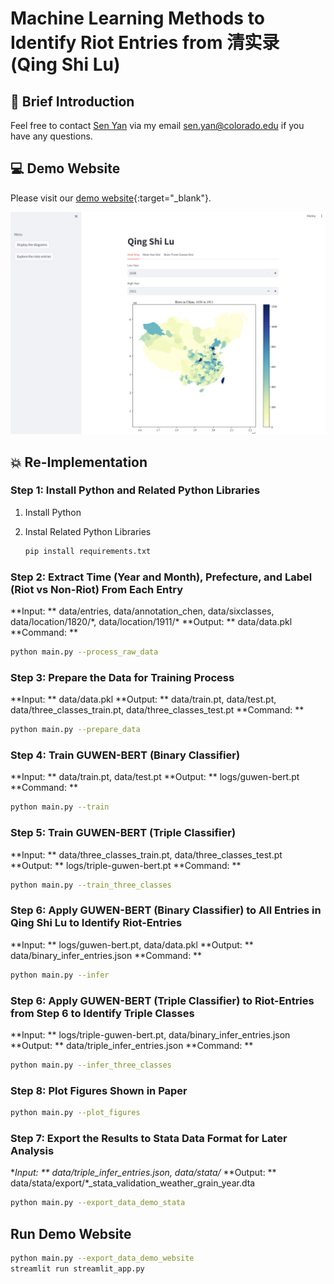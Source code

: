 # Machine Learning Methods to Identify Riot Entries from 清实录 (Qing Shi Lu)

## :hugs: Brief Introduction
Feel free to contact <a href="https://senyan1999.github.io/" target="_blank">Sen Yan</a> via my email sen.yan@colorado.edu if you have any questions. 

## :computer: Demo Website
Please visit our [demo website](https://qingshilu-riot-ml-efpftbunv2eumqbikxssat.streamlit.app/){:target="_blank"}.

![Screenshot of Demo Website](data/web/web_screenshot.png)

## :boom: Re-Implementation

### Step 1: Install Python and Related Python Libraries
1. Install Python 
2. Instal Related Python Libraries

    ```bash
    pip install requirements.txt
    ```

### Step 2: Extract Time (Year and Month), Prefecture, and Label (Riot vs Non-Riot) From Each Entry
**Input: **  data/entries, data/annotation_chen, data/sixclasses, data/location/1820/\*, data/location/1911/\*
**Output: ** data/data.pkl
**Command: **
```bash
python main.py --process_raw_data
```

### Step 3: Prepare the Data for Training Process
**Input: ** data/data.pkl
**Output: ** data/train.pt, data/test.pt, data/three_classes_train.pt, data/three_classes_test.pt
**Command: **
```bash
python main.py --prepare_data
```

### Step 4: Train GUWEN-BERT (Binary Classifier)
**Input: ** data/train.pt, data/test.pt
**Output: ** logs/guwen-bert.pt
**Command: **
```bash
python main.py --train
```

### Step 5: Train GUWEN-BERT (Triple Classifier)
**Input: ** data/three_classes_train.pt, data/three_classes_test.pt
**Output: ** logs/triple-guwen-bert.pt
**Command: **
```bash
python main.py --train_three_classes
```

### Step 6: Apply GUWEN-BERT (Binary Classifier) to All Entries in Qing Shi Lu to Identify Riot-Entries
**Input: ** logs/guwen-bert.pt, data/data.pkl
**Output: ** data/binary_infer_entries.json
**Command: **
```bash
python main.py --infer
```

### Step 6: Apply GUWEN-BERT (Triple Classifier) to Riot-Entries from Step 6 to Identify Triple Classes
**Input: ** logs/triple-guwen-bert.pt, data/binary_infer_entries.json
**Output: ** data/triple_infer_entries.json
**Command: **
```bash
python main.py --infer_three_classes
```

### Step 8: Plot Figures Shown in Paper
```bash
python main.py --plot_figures
```

### Step 7: Export the Results to Stata Data Format for Later Analysis
**Input: ** data/triple_infer_entries.json, data/stata/*
**Output: ** data/stata/export/*_stata_validation_weather_grain_year.dta
```bash
python main.py --export_data_demo_stata
```

## Run Demo Website
```bash
python main.py --export_data_demo_website
streamlit run streamlit_app.py
```
